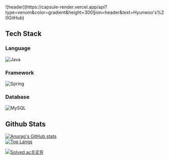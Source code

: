 <div>
  <!--Header-->
  ![header](https://capsule-render.vercel.app/api?type=venom&color=gradient&height=300&section=header&text=Hyunwoo's%20GitHub)
</div>

<div>
  <!--Body-->
  
  ## Tech Stack
  
  ### Language
  ![Java](https://img.shields.io/badge/java-%23ED8B00.svg?style=for-the-badge&logo=openjdk&logoColor=white)
  <br/>

  ### Framework
  ![Spring](https://img.shields.io/badge/spring-%236DB33F.svg?style=for-the-badge&logo=spring&logoColor=white)
  <br/>
  
  ### Database
  ![MySQL](https://img.shields.io/badge/mysql-4479A1.svg?style=for-the-badge&logo=mysql&logoColor=white)
  
  ## Github Stats
  [![Anurag's GitHub stats](https://github-readme-stats.vercel.app/api?username=Ro-cks)](https://github.com/anuraghazra/github-readme-stats)
  <br/>
  [![Top Langs](https://github-readme-stats.vercel.app/api/top-langs/?username=Ro-cks)](https://github.com/anuraghazra/github-readme-stats)

  [![Solved.ac프로필](http://mazassumnida.wtf/api/v2/generate_badge?boj=mmmni120)](https://solved.ac/mmmni120)
</div>
